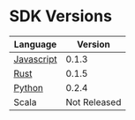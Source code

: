 # SDK Versions

| Language | Version |
| -------- | ------- |
| [Javascript](https://www.npmjs.com/package/ergonames) | 0.1.3 |
| [Rust](https://crates.io/crates/ergonames) | 0.1.5 |
| [Python](https://pypi.org/project/ergonames/) | 0.2.4 |
| Scala | Not Released |

